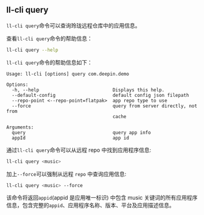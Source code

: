 ## ll-cli query

`ll-cli query`命令可以查询玲珑远程仓库中的应用信息。

查看`ll-cli query`命令的帮助信息：

```bash
ll-cli query --help
```

`ll-cli query`命令的帮助信息如下：

```plain
Usage: ll-cli [options] query com.deepin.demo

Options:
  -h, --help                           Displays this help.
  --default-config                     default config json filepath
  --repo-point <--repo-point=flatpak>  app repo type to use
  --force                              query from server directly, not from
                                       cache

Arguments:
  query                                query app info
  appId                                app id
```

通过`ll-cli query`命令可以从远程 repo 中找到应用程序信息:

```bash
ll-cli query <music>
```

加上`--force`可以强制从远程 `repo` 中查询应用信息:

```bash
ll-cli query <music> --force
```

该命令将返回`appid`(appid 是应用唯一标识) 中包含 music 关键词的所有应用程序信息，包含完整的`appid`、应用程序名称、版本、平台及应用描述信息。
